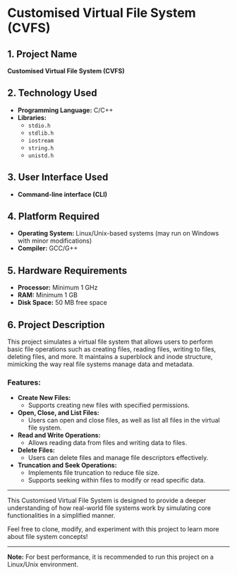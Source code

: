 # Customised Virtual File System (CVFS)

## 1. Project Name
**Customised Virtual File System (CVFS)**

## 2. Technology Used
- **Programming Language:** C/C++
- **Libraries:**
  - `stdio.h`
  - `stdlib.h`
  - `iostream`
  - `string.h`
  - `unistd.h`

## 3. User Interface Used
- **Command-line interface (CLI)**

## 4. Platform Required
- **Operating System:** Linux/Unix-based systems (may run on Windows with minor modifications)
- **Compiler:** GCC/G++

## 5. Hardware Requirements
- **Processor:** Minimum 1 GHz
- **RAM:** Minimum 1 GB
- **Disk Space:** 50 MB free space

## 6. Project Description
This project simulates a virtual file system that allows users to perform basic file operations such as creating files, reading files, writing to files, deleting files, and more. It maintains a superblock and inode structure, mimicking the way real file systems manage data and metadata.

### Features:
- **Create New Files:**
  - Supports creating new files with specified permissions.
- **Open, Close, and List Files:**
  - Users can open and close files, as well as list all files in the virtual file system.
- **Read and Write Operations:**
  - Allows reading data from files and writing data to files.
- **Delete Files:**
  - Users can delete files and manage file descriptors effectively.
- **Truncation and Seek Operations:**
  - Implements file truncation to reduce file size.
  - Supports seeking within files to modify or read specific data.

---

This Customised Virtual File System is designed to provide a deeper understanding of how real-world file systems work by simulating core functionalities in a simplified manner.

Feel free to clone, modify, and experiment with this project to learn more about file system concepts!

---

**Note:** For best performance, it is recommended to run this project on a Linux/Unix environment.

